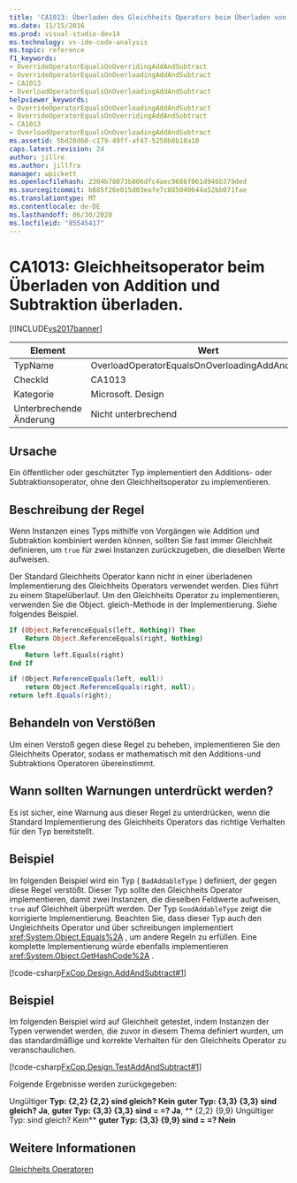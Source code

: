 ```yaml
---
title: 'CA1013: Überladen des Gleichheits Operators beim Überladen von Add und subtrahieren | Microsoft-Dokumentation'
ms.date: 11/15/2016
ms.prod: visual-studio-dev14
ms.technology: vs-ide-code-analysis
ms.topic: reference
f1_keywords:
- OverrideOperatorEqualsOnOverridingAddAndSubtract
- OverrideOperatorEqualsOnOverloadingAddAndSubtract
- CA1013
- OverloadOperatorEqualsOnOverloadingAddAndSubtract
helpviewer_keywords:
- OverrideOperatorEqualsOnOverloadingAddAndSubtract
- OverrideOperatorEqualsOnOverridingAddAndSubtract
- CA1013
- OverloadOperatorEqualsOnOverloadingAddAndSubtract
ms.assetid: 5bd28d68-c179-49ff-af47-5250b8b18a10
caps.latest.revision: 24
author: jillre
ms.author: jillfra
manager: wpickett
ms.openlocfilehash: 2304b78073b806dfc4aec9686f061d946b379ded
ms.sourcegitcommit: b885f26e015d03eafe7c885040644a52bb071fae
ms.translationtype: MT
ms.contentlocale: de-DE
ms.lasthandoff: 06/30/2020
ms.locfileid: "85545417"
---
```

# <a name="ca1013-overload-operator-equals-on-overloading-add-and-subtract"></a>CA1013: Gleichheitsoperator beim Überladen von Addition und Subtraktion überladen.
[!INCLUDE[vs2017banner](../includes/vs2017banner.md)]

|Element|Wert|
|-|-|
|TypName|OverloadOperatorEqualsOnOverloadingAddAndSubtract|
|CheckId|CA1013|
|Kategorie|Microsoft. Design|
|Unterbrechende Änderung|Nicht unterbrechend|

## <a name="cause"></a>Ursache
 Ein öffentlicher oder geschützter Typ implementiert den Additions- oder Subtraktionsoperator, ohne den Gleichheitsoperator zu implementieren.

## <a name="rule-description"></a>Beschreibung der Regel
 Wenn Instanzen eines Typs mithilfe von Vorgängen wie Addition und Subtraktion kombiniert werden können, sollten Sie fast immer Gleichheit definieren, um `true` für zwei Instanzen zurückzugeben, die dieselben Werte aufweisen.

 Der Standard Gleichheits Operator kann nicht in einer überladenen Implementierung des Gleichheits Operators verwendet werden. Dies führt zu einem Stapelüberlauf. Um den Gleichheits Operator zu implementieren, verwenden Sie die Object. gleich-Methode in der Implementierung. Siehe folgendes Beispiel.

```vb
If (Object.ReferenceEquals(left, Nothing)) Then
    Return Object.ReferenceEquals(right, Nothing)
Else
    Return left.Equals(right)
End If
```

```csharp
if (Object.ReferenceEquals(left, null))
    return Object.ReferenceEquals(right, null);
return left.Equals(right);
```

## <a name="how-to-fix-violations"></a>Behandeln von Verstößen
 Um einen Verstoß gegen diese Regel zu beheben, implementieren Sie den Gleichheits Operator, sodass er mathematisch mit den Additions-und Subtraktions Operatoren übereinstimmt.

## <a name="when-to-suppress-warnings"></a>Wann sollten Warnungen unterdrückt werden?
 Es ist sicher, eine Warnung aus dieser Regel zu unterdrücken, wenn die Standard Implementierung des Gleichheits Operators das richtige Verhalten für den Typ bereitstellt.

## <a name="example"></a>Beispiel
 Im folgenden Beispiel wird ein Typ ( `BadAddableType` ) definiert, der gegen diese Regel verstößt. Dieser Typ sollte den Gleichheits Operator implementieren, damit zwei Instanzen, die dieselben Feldwerte aufweisen, `true` auf Gleichheit überprüft werden. Der Typ `GoodAddableType` zeigt die korrigierte Implementierung. Beachten Sie, dass dieser Typ auch den Ungleichheits Operator und über schreibungen implementiert <xref:System.Object.Equals%2A> , um andere Regeln zu erfüllen. Eine komplette Implementierung würde ebenfalls implementieren <xref:System.Object.GetHashCode%2A> .

 [!code-csharp[FxCop.Design.AddAndSubtract#1](../snippets/csharp/VS_Snippets_CodeAnalysis/FxCop.Design.AddAndSubtract/cs/FxCop.Design.AddAndSubtract.cs#1)]

## <a name="example"></a>Beispiel
 Im folgenden Beispiel wird auf Gleichheit getestet, indem Instanzen der Typen verwendet werden, die zuvor in diesem Thema definiert wurden, um das standardmäßige und korrekte Verhalten für den Gleichheits Operator zu veranschaulichen.

 [!code-csharp[FxCop.Design.TestAddAndSubtract#1](../snippets/csharp/VS_Snippets_CodeAnalysis/FxCop.Design.TestAddAndSubtract/cs/FxCop.Design.TestAddAndSubtract.cs#1)]

 Folgende Ergebnisse werden zurückgegeben:

 Ungültiger **Typ: {2,2} {2,2} sind gleich? Kein** 
 **guter Typ: {3,3} {3,3} sind gleich? Ja**, 
 **guter Typ: {3,3} {3,3} sind = =?   Ja**, 
 ** {2,2} {9,9} Ungültiger Typ: sind gleich? Kein** 
 **guter Typ: {3,3} {9,9} sind = =?   Nein**
## <a name="see-also"></a>Weitere Informationen
 [Gleichheits Operatoren](https://msdn.microsoft.com/library/bc496a91-fefb-4ce0-ab4c-61f09964119a)
